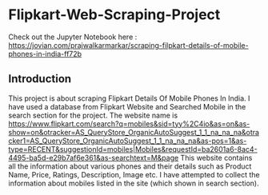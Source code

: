 # Flipkart-Web-Scraping-Project

Check out the Jupyter Notebook here : https://jovian.com/prajwalkarmarkar/scraping-filpkart-details-of-mobile-phones-in-india-ff72b

## Introduction

This project is about scraping Flipkart Details Of Mobile Phones In India. I have used a database from Flipkart Website and Searched Mobile in the search section for the project. The website name is https://www.flipkart.com/search?q=mobiles&sid=tyy%2C4io&as=on&as-show=on&otracker=AS_QueryStore_OrganicAutoSuggest_1_1_na_na_na&otracker1=AS_QueryStore_OrganicAutoSuggest_1_1_na_na_na&as-pos=1&as-type=RECENT&suggestionId=mobiles|Mobiles&requestId=ba2601a6-8ac4-4495-ba5d-e29b7af6e361&as-searchtext=M&page This website contains all the information about various phones and their details such as Product Name, Price, Ratings, Description, Image etc. I have attempted to collect the information about mobiles listed in the site (which shown in search section).
